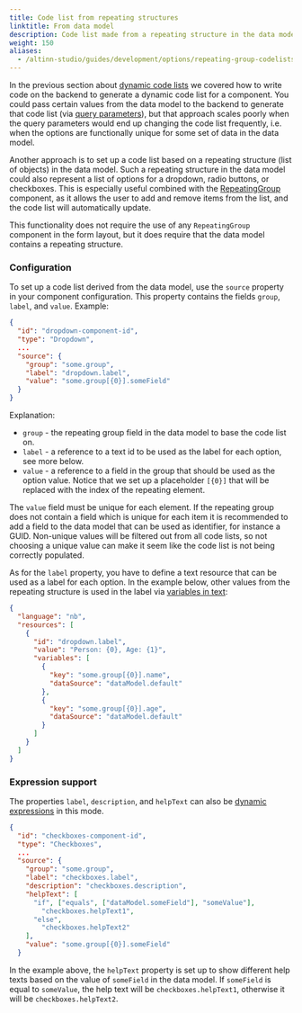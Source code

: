 ```yaml
---
title: Code list from repeating structures
linktitle: From data model
description: Code list made from a repeating structure in the data model
weight: 150
aliases:
  - /altinn-studio/guides/development/options/repeating-group-codelists
---
```


In the previous section about [dynamic code lists](../dynamic) we covered how to write code on the backend to generate a dynamic code list for a component. You could pass certain values from the data model to the backend to generate that code list (via [query parameters](../dynamic#query-parameters)), but that approach scales poorly when the query parameters would end up changing the code list frequently, i.e. when the options are functionally unique for some set of data in the data model.

Another approach is to set up a code list based on a repeating structure (list of objects) in the data model. Such a repeating structure in the data model could also represent a list of options for a dropdown, radio buttons, or checkboxes. This is especially useful combined with the [RepeatingGroup](../../../../../reference/ux/fields/grouping/repeating) component, as it allows the user to add and remove items from the list, and the code list will automatically update.

This functionality does not require the use of any `RepeatingGroup` component in the form layout, but it does require that the data model contains a repeating structure.

### Configuration

To set up a code list derived from the data model, use the `source` property in your component configuration.
This property contains the fields `group`, `label`, and `value`. Example:

```json {hl_lines=["5-9"]}
{
  "id": "dropdown-component-id",
  "type": "Dropdown",
  ...
  "source": {
    "group": "some.group",
    "label": "dropdown.label",
    "value": "some.group[{0}].someField"
  }
}
```

Explanation:

- `group` - the repeating group field in the data model to base the code list on.
- `label` - a reference to a text id to be used as the label for each option, see more below.
- `value` - a reference to a field in the group that should be used as the option value. Notice that we set up a placeholder `[{0}]` that will be replaced with the index of the repeating element.

The `value` field must be unique for each element. If the repeating group does not contain a field which is unique for each item it is recommended to add a field to the data model that can be used as identifier, for instance a GUID. Non-unique values will be filtered out from all code lists, so not choosing a unique value can make it seem like the code list is not being correctly populated.

As for the `label` property, you have to define a text resource that can be used as a label for each option.
In the example below, other values from the repeating structure is used in the label via [variables in text](/altinn-studio/v8/reference/ux/texts):

```json
{
  "language": "nb",
  "resources": [
    {
      "id": "dropdown.label",
      "value": "Person: {0}, Age: {1}",
      "variables": [
        {
          "key": "some.group[{0}].name",
          "dataSource": "dataModel.default"
        },
        {
          "key": "some.group[{0}].age",
          "dataSource": "dataModel.default"
        }
      ]
    }
  ]
}
```

### Expression support

The properties `label`, `description`, and `helpText` can also be [dynamic expressions](../../../dynamics) in this mode.

```json {hl_lines=["9-14"]}
{
  "id": "checkboxes-component-id",
  "type": "Checkboxes",
  ...
  "source": {
    "group": "some.group",
    "label": "checkboxes.label",
    "description": "checkboxes.description",
    "helpText": [
      "if", ["equals", ["dataModel.someField"], "someValue"],
        "checkboxes.helpText1",
      "else",
        "checkboxes.helpText2"
    ],
    "value": "some.group[{0}].someField"
  }
```

In the example above, the `helpText` property is set up to show different help texts based on the value
of `someField` in the data model. If `someField` is equal to `someValue`, the help text will
be `checkboxes.helpText1`, otherwise it will be `checkboxes.helpText2`.
